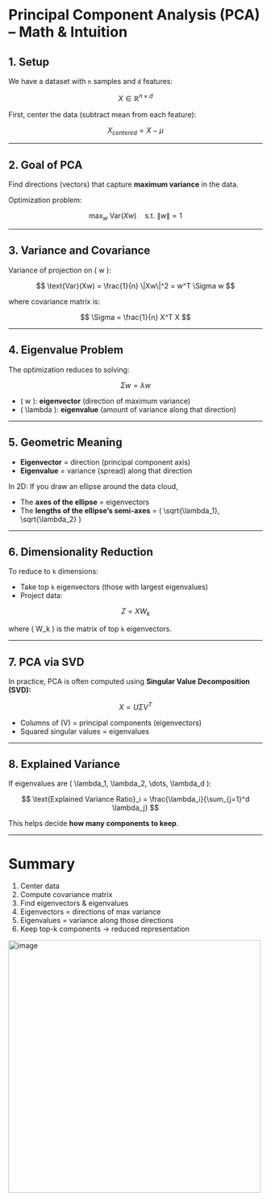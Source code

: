 # Principal Component Analysis (PCA) – Math & Intuition

## 1. Setup
We have a dataset with `n` samples and `d` features:

$$
X \in \mathbb{R}^{n \times d}
$$

First, center the data (subtract mean from each feature):

$$
X_{centered} = X - \mu
$$

---

## 2. Goal of PCA
Find directions (vectors) that capture **maximum variance** in the data.

Optimization problem:

$$
\max_{w} \ \text{Var}(Xw) \quad \text{s.t. } \|w\|=1
$$

---

## 3. Variance and Covariance
Variance of projection on \( w \):

$$
\text{Var}(Xw) = \frac{1}{n} \|Xw\|^2 = w^T \Sigma w
$$

where covariance matrix is:

$$
\Sigma = \frac{1}{n} X^T X
$$

---

## 4. Eigenvalue Problem
The optimization reduces to solving:

$$
\Sigma w = \lambda w
$$

- \( w \): **eigenvector** (direction of maximum variance)  
- \( \lambda \): **eigenvalue** (amount of variance along that direction)

---

## 5. Geometric Meaning
- **Eigenvector** = direction (principal component axis)  
- **Eigenvalue** = variance (spread) along that direction  

In 2D: If you draw an ellipse around the data cloud,  
- The **axes of the ellipse** = eigenvectors  
- The **lengths of the ellipse’s semi-axes** = \( \sqrt{\lambda_1}, \sqrt{\lambda_2} \)

---

## 6. Dimensionality Reduction
To reduce to `k` dimensions:
- Take top `k` eigenvectors (those with largest eigenvalues)  
- Project data:

$$
Z = X W_k
$$

where \( W_k \) is the matrix of top `k` eigenvectors.

---

## 7. PCA via SVD
In practice, PCA is often computed using **Singular Value Decomposition (SVD):**

$$
X = U \Sigma V^T
$$

- Columns of \(V\) = principal components (eigenvectors)  
- Squared singular values = eigenvalues  

---

## 8. Explained Variance
If eigenvalues are \( \lambda_1, \lambda_2, \dots, \lambda_d \):

$$
\text{Explained Variance Ratio}_i = \frac{\lambda_i}{\sum_{j=1}^d \lambda_j}
$$

This helps decide **how many components to keep**.

---

# Summary
1. Center data  
2. Compute covariance matrix  
3. Find eigenvectors & eigenvalues  
4. Eigenvectors = directions of max variance  
5. Eigenvalues = variance along those directions  
6. Keep top-k components → reduced representation

<img width="500" height="500" alt="image" src="https://github.com/user-attachments/assets/a55a0229-0aac-42f0-b94a-ce04749315d9" />

